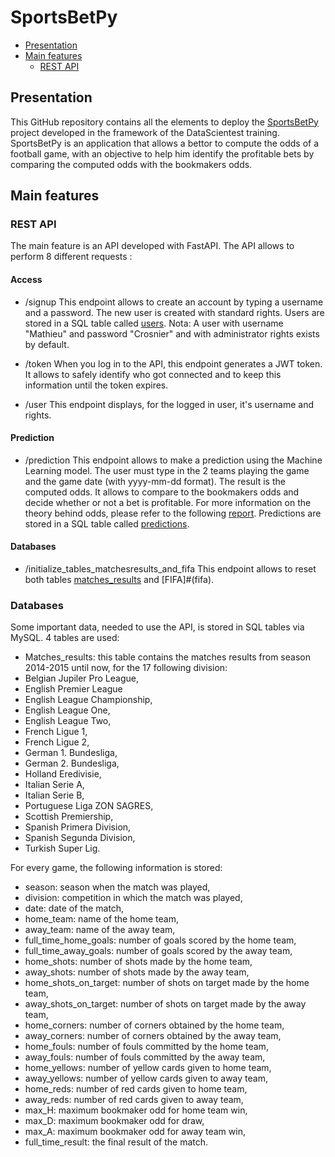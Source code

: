 # SportsBetPy
- [Presentation](#presentation)
- [Main features](#main-features)
  - [REST API](#rest-api)

## Presentation
This GitHub repository contains all the elements to deploy the [SportsBetPy](https://github.com/MathieuCrosnier/SportsBetPy) project developed in the framework of the DataScientest training.
SportsBetPy is an application that allows a bettor to compute the odds of a football game, with an objective to help him identify the profitable bets by comparing the computed odds with the bookmakers odds.

## Main features
### REST API
The main feature is an API developed with FastAPI.
The API allows to perform 8 different requests :
#### Access
- /signup
This endpoint allows to create an account by typing a username and a password. The new user is created with standard rights. Users are stored in a SQL table called [users](#users).
Nota: A user with username "Mathieu" and password "Crosnier" and with administrator rights exists by default.

- /token
When you log in to the API, this endpoint generates a JWT token. It allows to safely  identify who got connected and to keep this information until the token expires.

- /user
This endpoint displays, for the logged in user, it's username and rights.

#### Prediction
- /prediction
This endpoint allows to make a prediction using the Machine Learning model. The user must type in the 2 teams playing the game and the game date (with yyyy-mm-dd format). The result is the computed odds. It allows to compare to the bookmakers odds and decide whether or not a bet is profitable. For more information on the theory behind odds, please refer to the following [report](https://github.com/MathieuCrosnier/SportsBetPy/blob/main/SportsBetPy.pdf).
Predictions are stored in a SQL table called [predictions](#predictions).

#### Databases
- /initialize_tables_matchesresults_and_fifa
This endpoint allows to reset both tables [matches_results](#matchesresults) and [FIFA]#(fifa).

### Databases
Some important data, needed to use the API, is stored in SQL tables via MySQL.
4 tables are used:
-	Matches_results: this table contains the matches results from season 2014-2015 until now, for the 17 following division:
  -	Belgian Jupiler Pro League,
  -	English Premier League
  -	English League Championship,
  -	English League One,
  -	English League Two,
  -	French Ligue 1,
  -	French Ligue 2,
  -	German 1. Bundesliga,
  -	German 2. Bundesliga,
  -	Holland Eredivisie,
  -	Italian Serie A,
  -	Italian Serie B,
  -	Portuguese Liga ZON SAGRES,
  -	Scottish Premiership,
  -	Spanish Primera Division,
  -	Spanish Segunda Division,
  -	Turkish Super Lig.

  For every game, the following information is stored:
  -	season: season when the match was played,
  -	division: competition in which the match was played,
  -	date: date of the match,
  -	home_team: name of the home team,
  -	away_team: name of the away team,
  -	full_time_home_goals: number of goals scored by the home team,
  -	full_time_away_goals: number of goals scored by the away team,
  -	home_shots: number of shots made by the home team, 
  -	away_shots: number of shots made by the away team,
  -	home_shots_on_target: number of shots on target made by the home team,
  -	away_shots_on_target: number of shots on target made by the away team,
  -	home_corners: number of corners obtained by the home team,
  -	away_corners: number of corners obtained by the away team,
  -	home_fouls: number of fouls committed by the home team,
  -	away_fouls: number of fouls committed by the away team,
  -	home_yellows: number of yellow cards given to home team,
  -	away_yellows: number of yellow cards given to away team,
  -	home_reds: number of red cards given to home team,
  -	away_reds: number of red cards given to away team,
  -	max_H: maximum bookmaker odd for home team win,
  -	max_D: maximum bookmaker odd for draw,
  -	max_A: maximum bookmaker odd for away team win,
  -	full_time_result: the final result of the match.
